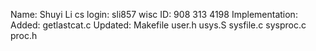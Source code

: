 Name: Shuyi Li
cs login: sli857
wisc ID: 908 313 4198
Implementation:
	Added: getlastcat.c
	Updated: Makefile user.h usys.S sysfile.c sysproc.c proc.h

